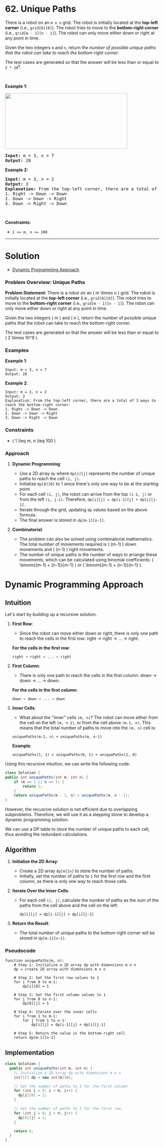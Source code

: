 # 62. Unique Paths

<p>There is a robot on an <code>m x n</code> grid. The robot is initially located at the <strong>top-left corner</strong> (i.e., <code>grid[0][0]</code>). The robot tries to move to the <strong>bottom-right corner</strong> (i.e., <code>grid[m - 1][n - 1]</code>). The robot can only move either down or right at any point in time.</p>

<p>Given the two integers <code>m</code> and <code>n</code>, return <em>the number of possible unique paths that the robot can take to reach the bottom-right corner</em>.</p>

<p>The test cases are generated so that the answer will be less than or equal to <code>2 * 10<sup>9</sup></code>.</p>

<p>&nbsp;</p>
<p><strong class="example">Example 1:</strong></p>
<img style="width: 400px; height: 183px;" src="img/62-1.jpg">
<pre><strong>Input:</strong> m = 3, n = 7
<strong>Output:</strong> 28
</pre>

<p><strong class="example">Example 2:</strong></p>

<pre><strong>Input:</strong> m = 3, n = 2
<strong>Output:</strong> 3
<strong>Explanation:</strong> From the top-left corner, there are a total of 3 ways to reach the bottom-right corner:
1. Right -&gt; Down -&gt; Down
2. Down -&gt; Down -&gt; Right
3. Down -&gt; Right -&gt; Down
</pre>

<p>&nbsp;</p>
<p><strong>Constraints:</strong></p>

<ul>
  <li><code>1 &lt;= m, n &lt;= 100</code></li>
</ul>

---

# Solution

- [Dynamic Programming Approach](#dynamic-programming-approach)

### Problem Overview: Unique Paths

**Problem Statement**:
There is a robot on an \( m \times n \) grid. The robot is initially located at the **top-left corner** (i.e., `grid[0][0]`). The robot tries to move to the **bottom-right corner** (i.e., `grid[m - 1][n - 1]`). The robot can only move either down or right at any point in time.

Given the two integers \( m \) and \( n \), return the number of possible unique paths that the robot can take to reach the bottom-right corner.

The test cases are generated so that the answer will be less than or equal to \( 2 \times 10^9 \).

### Examples

**Example 1**:
```plaintext
Input: m = 3, n = 7
Output: 28
```

**Example 2**:
```plaintext
Input: m = 3, n = 2
Output: 3
Explanation: From the top-left corner, there are a total of 3 ways to reach the bottom-right corner:
1. Right -> Down -> Down
2. Down -> Down -> Right
3. Down -> Right -> Down
```

### Constraints

- \( 1 \leq m, n \leq 100 \)

### Approach

1. **Dynamic Programming**:
   - Use a 2D array `dp` where `dp[i][j]` represents the number of unique paths to reach the cell `(i, j)`.
   - Initialize `dp[0][0]` to 1 since there's only one way to be at the starting point.
   - For each cell `(i, j)`, the robot can arrive from the top `(i-1, j)` or from the left `(i, j-1)`. Therefore, `dp[i][j] = dp[i-1][j] + dp[i][j-1]`.
   - Iterate through the grid, updating `dp` values based on the above formula.
   - The final answer is stored in `dp[m-1][n-1]`.

2. **Combinatorial**:
   - The problem can also be solved using combinatorial mathematics. The total number of movements required is \( (m-1) \) down movements and \( (n-1) \) right movements.
   - The number of unique paths is the number of ways to arrange these movements, which can be calculated using binomial coefficients: \( \binom{(m-1) + (n-1)}{m-1} \) or \( \binom{(m-1) + (n-1)}{n-1} \).

# Dynamic Programming Approach

## **Intuition**

Let's start by building up a recursive solution.

1. **First Row**:
   - Since the robot can move either down or right, there is only one path to reach the cells in the first row: right → right → ... → right.

   **For the cells in the first row**:
   ```plaintext
   right → right → ... → right
   ```

2. **First Column**:
   - There is only one path to reach the cells in the first column: down → down → ... → down.

   **For the cells in the first column**:
   ```plaintext
   down → down → ... → down
   ```

3. **Inner Cells**:
   - What about the "inner" cells `(m, n)`? The robot can move either from the cell on the left `(m, n-1)`, or from the cell above `(m-1, n)`. This means that the total number of paths to move into the `(m, n)` cell is:
   ```plaintext
   uniquePaths(m-1, n) + uniquePaths(m, n-1)
   ```

   **Example**:
   ```plaintext
   uniquePaths(1, 1) = uniquePaths(0, 1) + uniquePaths(1, 0)
   ```

Using this recursive intuition, we can write the following code:

```java
class Solution {
public int uniquePaths(int m, int n) {
    if (m == 1 || n == 1) {
        return 1;
    }
    return uniquePaths(m - 1, n) + uniquePaths(m, n - 1);
}
```

However, the recusrive solution is not efficient due to overlapping subproblems. Therefore, we will use it as a stepping stone to develop a dynamic programming solution. 

We can use a DP table to store the number of unique paths to each cell, thus avoiding the redundant calculations.

## **Algorithm**

1. **Initialize the 2D Array**:
   - Create a 2D array `dp[m][n]` to store the number of paths.
   - Initially, set the number of paths to `1` for the first row and the first column, as there is only one way to reach those cells.

2. **Iterate Over the Inner Cells**:
   - For each cell `(i, j)`, calculate the number of paths as the sum of the paths from the cell above and the cell on the left:
     ```plaintext
     dp[i][j] = dp[i-1][j] + dp[i][j-1]
     ```

3. **Return the Result**:
   - The total number of unique paths to the bottom-right corner will be stored in `dp[m-1][n-1]`.

### **Pseudocode**

```pseudocode
function uniquePaths(m, n):
    # Step 1: Initialize a 2D array dp with dimensions m x n
    dp = create 2D array with dimensions m x n

    # Step 2: Set the first row values to 1
    for i from 0 to m-1:
        dp[i][0] = 1

    # Step 3: Set the first column values to 1
    for j from 0 to n-1:
        dp[0][j] = 1

    # Step 4: Iterate over the inner cells
    for i from 1 to m-1:
        for j from 1 to n-1:
            dp[i][j] = dp[i-1][j] + dp[i][j-1]

    # Step 5: Return the value in the bottom-right cell
    return dp[m-1][n-1]
```

## **Implementation**

```java
class Solution {
  public int uniquePaths(int m, int n) {
    // Initialize a 2D array dp with dimensions m x n
    int[][] dp = new int[m][n];

    // Set the number of paths to 1 for the first column
    for (int i = 0; i < m; i++) {
      dp[i][0] = 1;
    }

    // Set the number of paths to 1 for the first row
    for (int j = 0; j < n; j++) {
      dp[0][j] = 1;
    }

    return 0;
  }
}
```